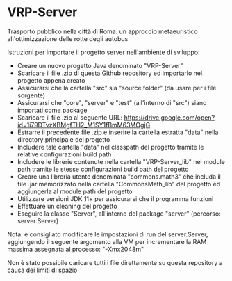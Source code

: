 # VRP-Server
Trasporto pubblico nella città di Roma: un approccio metaeuristico all'ottimizzazione delle rotte degli autobus

Istruzioni per importare il progetto server nell'ambiente di sviluppo:

- Creare un nuovo progetto Java denominato "VRP-Server"
- Scaricare il file .zip di questa Github repository ed importarlo nel progetto appena creato
- Assicurarsi che la cartella "src" sia "source folder" (da usare per i file sorgente) 
- Assicurarsi che "core", "server" e "test" (all'interno di "src") siano importati come package
- Scaricare il file .zip al seguente URL: https://drive.google.com/open?id=1i79DTvzXBMgfTH2_M1SY1fBmM63MOgjG
- Estrarre il precedente file .zip e inserire la cartella estratta "data" nella directory principale del progetto
- Includere tale cartella "data" nel classpath del progetto tramite le relative configurazioni build path
- Includere le librerie contenute nella cartella "VRP-Server_lib" nel module path tramite le stesse configurazioni build path del progetto
- Creare una libreria utente denominata "commons.math3" che includa il file .jar memorizzato nella cartella "CommonsMath_lib" del progetto ed aggiungerla al module path del progetto
- Utilizzare versioni JDK 11+ per assicurarsi che il programma funzioni
- Effettuare un cleaning del progetto
- Eseguire la classe "Server", all'interno del package "server" (percorso: server.Server)

Nota: è consigliato modificare le impostazioni di run del server.Server, aggiungendo il seguente argomento alla VM per incrementare la RAM massima assegnata al processo: "-Xmx2048m"

Non è stato possibile caricare tutti i file direttamente su questa repository a causa dei limiti di spazio
